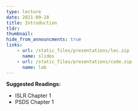 ```yaml
---
type: lecture
date: 2021-09-28
title: Introduction
tldr: 
thumbnail: 
hide_from_announcments: true
links: 
    - url: /static_files/presentations/lec.zip
      name: slides
    - url: /static_files/presentations/code.zip
      name: lab
---
```

**Suggested Readings:**
- ISLR Chapter 1
- PSDS Chapter 1
